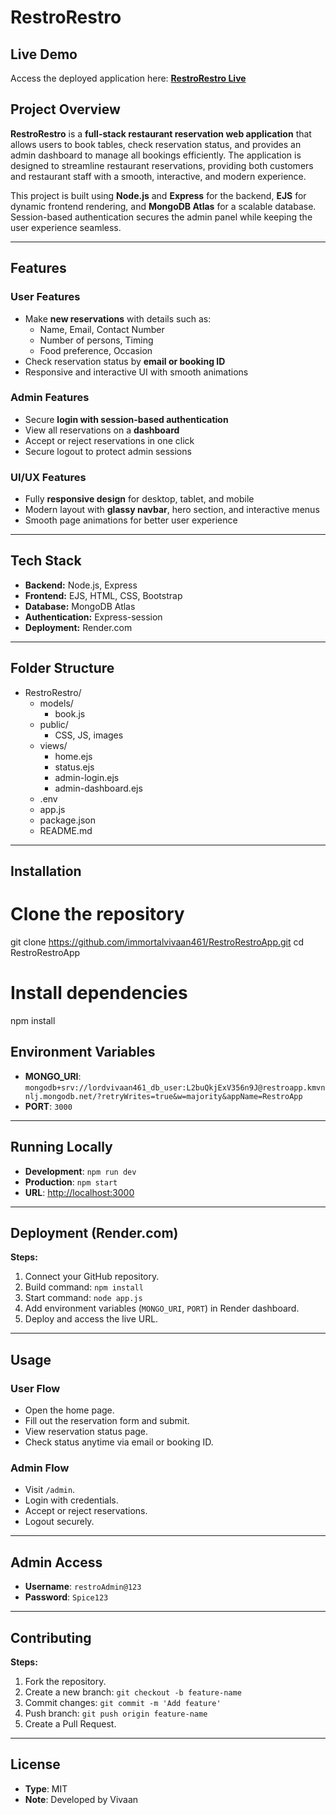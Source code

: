 # RestroRestro

## Live Demo
Access the deployed application here: [**RestroRestro Live**]( https://restrorestroapp.onrender.com)

## Project Overview
**RestroRestro** is a **full-stack restaurant reservation web application** that allows users to book tables, check reservation status, and provides an admin dashboard to manage all bookings efficiently. The application is designed to streamline restaurant reservations, providing both customers and restaurant staff with a smooth, interactive, and modern experience.

This project is built using **Node.js** and **Express** for the backend, **EJS** for dynamic frontend rendering, and **MongoDB Atlas** for a scalable database. Session-based authentication secures the admin panel while keeping the user experience seamless.

---

## Features

### User Features
- Make **new reservations** with details such as:
  - Name, Email, Contact Number
  - Number of persons, Timing
  - Food preference, Occasion
- Check reservation status by **email or booking ID**
- Responsive and interactive UI with smooth animations

### Admin Features
- Secure **login with session-based authentication**
- View all reservations on a **dashboard**
- Accept or reject reservations in one click
- Secure logout to protect admin sessions

### UI/UX Features
- Fully **responsive design** for desktop, tablet, and mobile
- Modern layout with **glassy navbar**, hero section, and interactive menus
- Smooth page animations for better user experience

---

## Tech Stack

- **Backend:** Node.js, Express
- **Frontend:** EJS, HTML, CSS, Bootstrap
- **Database:** MongoDB Atlas
- **Authentication:** Express-session
- **Deployment:** Render.com

---

## Folder Structure

- RestroRestro/
  - models/
    - book.js
  - public/
    - CSS, JS, images
  - views/
    - home.ejs
    - status.ejs
    - admin-login.ejs
    - admin-dashboard.ejs
  - .env
  - app.js
  - package.json
  - README.md


---

## Installation

# Clone the repository
git clone https://github.com/immortalvivaan461/RestroRestroApp.git
cd RestroRestroApp

# Install dependencies
npm install


## Environment Variables

- **MONGO_URI**: `mongodb+srv://lordvivaan461_db_user:L2buQkjExV356n9J@restroapp.kmvnnlj.mongodb.net/?retryWrites=true&w=majority&appName=RestroApp`
- **PORT**: `3000`

---

## Running Locally

- **Development**: `npm run dev`
- **Production**: `npm start`
- **URL**: [http://localhost:3000](http://localhost:3000)

---

## Deployment (Render.com)

**Steps:**
1. Connect your GitHub repository.
2. Build command: `npm install`
3. Start command: `node app.js`
4. Add environment variables (`MONGO_URI`, `PORT`) in Render dashboard.
5. Deploy and access the live URL.

---

## Usage

### User Flow
- Open the home page.
- Fill out the reservation form and submit.
- View reservation status page.
- Check status anytime via email or booking ID.

### Admin Flow
- Visit `/admin`.
- Login with credentials.
- Accept or reject reservations.
- Logout securely.

---

## Admin Access

- **Username**: `restroAdmin@123`
- **Password**: `Spice123`

---

## Contributing

**Steps:**
1. Fork the repository.
2. Create a new branch: `git checkout -b feature-name`
3. Commit changes: `git commit -m 'Add feature'`
4. Push branch: `git push origin feature-name`
5. Create a Pull Request.

---

## License

- **Type**: MIT
- **Note**: Developed by Vivaan

